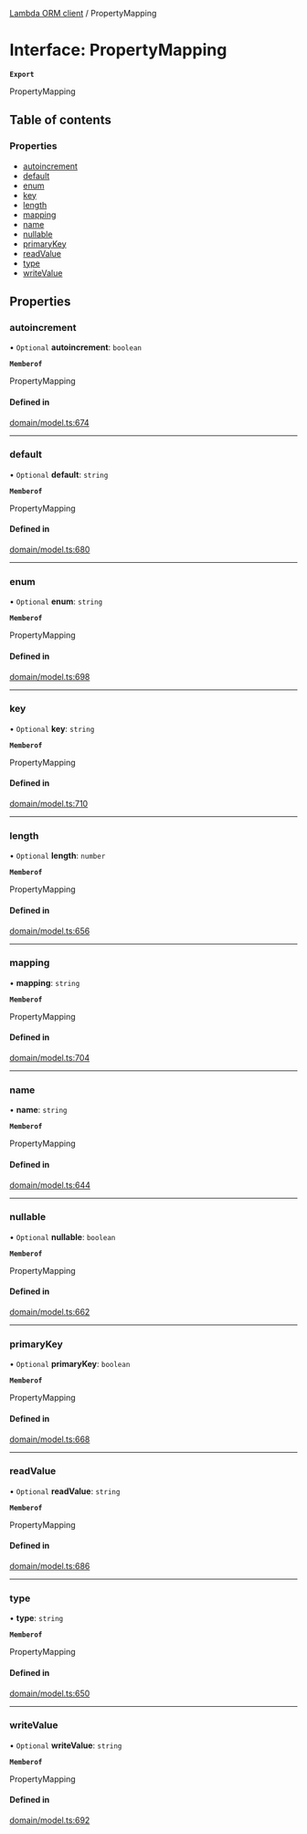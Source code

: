 [Lambda ORM client](../README.md) / PropertyMapping

# Interface: PropertyMapping

**`Export`**

PropertyMapping

## Table of contents

### Properties

- [autoincrement](PropertyMapping.md#autoincrement)
- [default](PropertyMapping.md#default)
- [enum](PropertyMapping.md#enum)
- [key](PropertyMapping.md#key)
- [length](PropertyMapping.md#length)
- [mapping](PropertyMapping.md#mapping)
- [name](PropertyMapping.md#name)
- [nullable](PropertyMapping.md#nullable)
- [primaryKey](PropertyMapping.md#primarykey)
- [readValue](PropertyMapping.md#readvalue)
- [type](PropertyMapping.md#type)
- [writeValue](PropertyMapping.md#writevalue)

## Properties

### autoincrement

• `Optional` **autoincrement**: `boolean`

**`Memberof`**

PropertyMapping

#### Defined in

[domain/model.ts:674](https://github.com/FlavioLionelRita/lambdaorm-client-node/blob/5a7bd8d/src/lib/domain/model.ts#L674)

___

### default

• `Optional` **default**: `string`

**`Memberof`**

PropertyMapping

#### Defined in

[domain/model.ts:680](https://github.com/FlavioLionelRita/lambdaorm-client-node/blob/5a7bd8d/src/lib/domain/model.ts#L680)

___

### enum

• `Optional` **enum**: `string`

**`Memberof`**

PropertyMapping

#### Defined in

[domain/model.ts:698](https://github.com/FlavioLionelRita/lambdaorm-client-node/blob/5a7bd8d/src/lib/domain/model.ts#L698)

___

### key

• `Optional` **key**: `string`

**`Memberof`**

PropertyMapping

#### Defined in

[domain/model.ts:710](https://github.com/FlavioLionelRita/lambdaorm-client-node/blob/5a7bd8d/src/lib/domain/model.ts#L710)

___

### length

• `Optional` **length**: `number`

**`Memberof`**

PropertyMapping

#### Defined in

[domain/model.ts:656](https://github.com/FlavioLionelRita/lambdaorm-client-node/blob/5a7bd8d/src/lib/domain/model.ts#L656)

___

### mapping

• **mapping**: `string`

**`Memberof`**

PropertyMapping

#### Defined in

[domain/model.ts:704](https://github.com/FlavioLionelRita/lambdaorm-client-node/blob/5a7bd8d/src/lib/domain/model.ts#L704)

___

### name

• **name**: `string`

**`Memberof`**

PropertyMapping

#### Defined in

[domain/model.ts:644](https://github.com/FlavioLionelRita/lambdaorm-client-node/blob/5a7bd8d/src/lib/domain/model.ts#L644)

___

### nullable

• `Optional` **nullable**: `boolean`

**`Memberof`**

PropertyMapping

#### Defined in

[domain/model.ts:662](https://github.com/FlavioLionelRita/lambdaorm-client-node/blob/5a7bd8d/src/lib/domain/model.ts#L662)

___

### primaryKey

• `Optional` **primaryKey**: `boolean`

**`Memberof`**

PropertyMapping

#### Defined in

[domain/model.ts:668](https://github.com/FlavioLionelRita/lambdaorm-client-node/blob/5a7bd8d/src/lib/domain/model.ts#L668)

___

### readValue

• `Optional` **readValue**: `string`

**`Memberof`**

PropertyMapping

#### Defined in

[domain/model.ts:686](https://github.com/FlavioLionelRita/lambdaorm-client-node/blob/5a7bd8d/src/lib/domain/model.ts#L686)

___

### type

• **type**: `string`

**`Memberof`**

PropertyMapping

#### Defined in

[domain/model.ts:650](https://github.com/FlavioLionelRita/lambdaorm-client-node/blob/5a7bd8d/src/lib/domain/model.ts#L650)

___

### writeValue

• `Optional` **writeValue**: `string`

**`Memberof`**

PropertyMapping

#### Defined in

[domain/model.ts:692](https://github.com/FlavioLionelRita/lambdaorm-client-node/blob/5a7bd8d/src/lib/domain/model.ts#L692)
